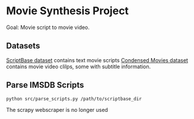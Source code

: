 # Movie Synthesis Project

Goal: Movie script to movie video.

## Datasets
[ScriptBase dataset](https://github.com/EdinburghNLP/scriptbase) contains text movie scripts
[Condensed Movies dataset](https://github.com/m-bain/CondensedMovies) contains movie video clilps, some with subtitle information.

## Parse IMSDB Scripts

```python src/parse_scripts.py /path/to/scriptbase_dir```

The scrapy webscraper is no longer used
